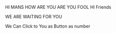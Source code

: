 HI MANS HOW ARE YOU ARE YOU FOOL HI Friends

WE ARE WAITING FOR YOU

We Can Click to You as Button as number
